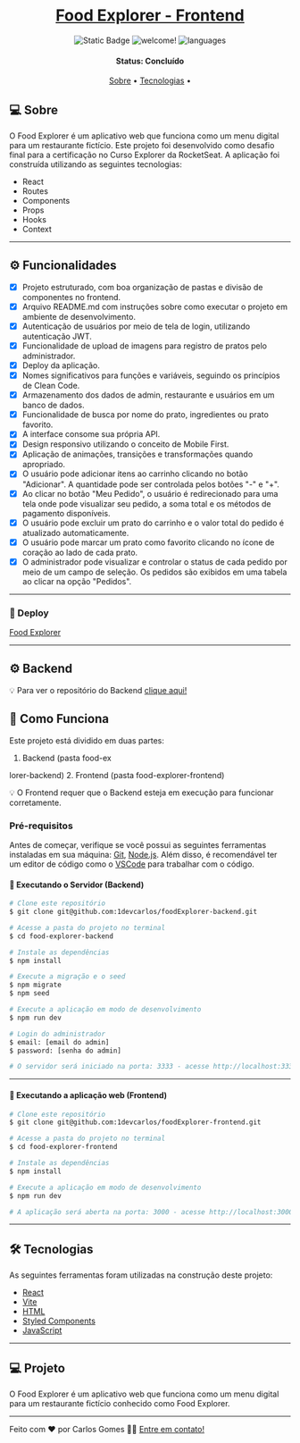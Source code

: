 
<h1 align="center">
    <a href="#"> Food Explorer - Frontend</a>
</h1>

<p align="center">

  <img alt="Static Badge" src="https://img.shields.io/badge/status-concluido-green">
	
  <img src="https://img.shields.io/static/v1?label=PRs&message=welcome&color=49AA26&labelColor=000000" alt="welcome!" />
	
  <img src="https://img.shields.io/github/languages/count/1devcarlos/foodExplorer-frontend" alt="languages" />
	
  


</p>

<h4 align="center"> 
	 Status: Concluído
</h4>

<p align="center">
 <a href="#-sobre">Sobre</a> •
 <a href="#-tecnologias">Tecnologias</a> •

</p>

## 💻 Sobre

O Food Explorer é um aplicativo web que funciona como um menu digital para um restaurante fictício. Este projeto foi desenvolvido como desafio final para a certificação no Curso Explorer da RocketSeat. A aplicação foi construída utilizando as seguintes tecnologias:

- React
- Routes
- Components
- Props
- Hooks
- Context

---

## ⚙️ Funcionalidades

- [x] Projeto estruturado, com boa organização de pastas e divisão de componentes no frontend.
- [x] Arquivo README.md com instruções sobre como executar o projeto em ambiente de desenvolvimento.
- [x] Autenticação de usuários por meio de tela de login, utilizando autenticação JWT.
- [x] Funcionalidade de upload de imagens para registro de pratos pelo administrador.
- [x] Deploy da aplicação.
- [x] Nomes significativos para funções e variáveis, seguindo os princípios de Clean Code.
- [x] Armazenamento dos dados de admin, restaurante e usuários em um banco de dados.
- [x] Funcionalidade de busca por nome do prato, ingredientes ou prato favorito.
- [x] A interface consome sua própria API.
- [x] Design responsivo utilizando o conceito de Mobile First.
- [x] Aplicação de animações, transições e transformações quando apropriado.
- [x] O usuário pode adicionar itens ao carrinho clicando no botão "Adicionar". A quantidade pode ser controlada pelos botões "-" e "+".
- [x] Ao clicar no botão "Meu Pedido", o usuário é redirecionado para uma tela onde pode visualizar seu pedido, a soma total e os métodos de pagamento disponíveis.
- [x] O usuário pode excluir um prato do carrinho e o valor total do pedido é atualizado automaticamente.
- [x] O usuário pode marcar um prato como favorito clicando no ícone de coração ao lado de cada prato.
- [x] O administrador pode visualizar e controlar o status de cada pedido por meio de um campo de seleção. Os pedidos são exibidos em uma tabela ao clicar na opção "Pedidos".

---

### 🚀 Deploy

[Food Explorer](https://cg-food-explorer.netlify.app/)

---

## ⚙️ Backend

💡 Para ver o repositório do Backend <a href="https://github.com/1devcarlos/foodExplorer-backend" target="_blank">clique aqui!</a>

## 🚀 Como Funciona

Este projeto está dividido em duas partes:

1. Backend (pasta food-ex

lorer-backend)
2. Frontend (pasta food-explorer-frontend)

💡 O Frontend requer que o Backend esteja em execução para funcionar corretamente.

### Pré-requisitos

Antes de começar, verifique se você possui as seguintes ferramentas instaladas em sua máquina: [Git](https://git-scm.com), [Node.js](https://nodejs.org/en/). Além disso, é recomendável ter um editor de código como o [VSCode](https://code.visualstudio.com/) para trabalhar com o código.

#### 🎲 Executando o Servidor (Backend)

```bash
# Clone este repositório
$ git clone git@github.com:1devcarlos/foodExplorer-backend.git

# Acesse a pasta do projeto no terminal
$ cd food-explorer-backend

# Instale as dependências
$ npm install

# Execute a migração e o seed
$ npm migrate
$ npm seed

# Execute a aplicação em modo de desenvolvimento
$ npm run dev

# Login do administrador
$ email: [email do admin]
$ password: [senha do admin]

# O servidor será iniciado na porta: 3333 - acesse http://localhost:3333
```

---

#### 🧭 Executando a aplicação web (Frontend)

```bash
# Clone este repositório
$ git clone git@github.com:1devcarlos/foodExplorer-frontend.git

# Acesse a pasta do projeto no terminal
$ cd food-explorer-frontend

# Instale as dependências
$ npm install

# Execute a aplicação em modo de desenvolvimento
$ npm run dev

# A aplicação será aberta na porta: 3000 - acesse http://localhost:3000
```

---

## 🛠 Tecnologias

As seguintes ferramentas foram utilizadas na construção deste projeto:

- [React](https://react.dev/)
- [Vite](https://vitejs.dev/)
- [HTML](https://developer.mozilla.org/pt-BR/docs/Web/HTML)
- [Styled Components](https://styled-components.com/)
- [JavaScript](https://developer.mozilla.org/pt-BR/docs/Web/JavaScript)

---

## 💻 Projeto

O Food Explorer é um aplicativo web que funciona como um menu digital para um restaurante fictício conhecido como Food Explorer.

---

Feito com ❤️ por Carlos Gomes 👋🏽 [Entre em contato!](https://www.linkedin.com/in/1devcarlos/)
